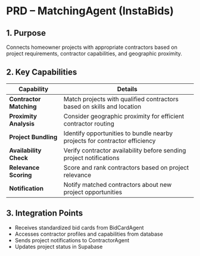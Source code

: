 # PRD – MatchingAgent (InstaBids)

## 1. Purpose
Connects homeowner projects with appropriate contractors based on project requirements, contractor capabilities, and geographic proximity.

## 2. Key Capabilities

| Capability             | Details                                                                 |
|------------------------|-------------------------------------------------------------------------|
| **Contractor Matching**| Match projects with qualified contractors based on skills and location  |
| **Proximity Analysis** | Consider geographic proximity for efficient contractor routing          |
| **Project Bundling**   | Identify opportunities to bundle nearby projects for contractor efficiency |
| **Availability Check** | Verify contractor availability before sending project notifications     |
| **Relevance Scoring**  | Score and rank contractors based on project relevance                   |
| **Notification**       | Notify matched contractors about new project opportunities              |

## 3. Integration Points

- Receives standardized bid cards from BidCardAgent
- Accesses contractor profiles and capabilities from database
- Sends project notifications to ContractorAgent
- Updates project status in Supabase
